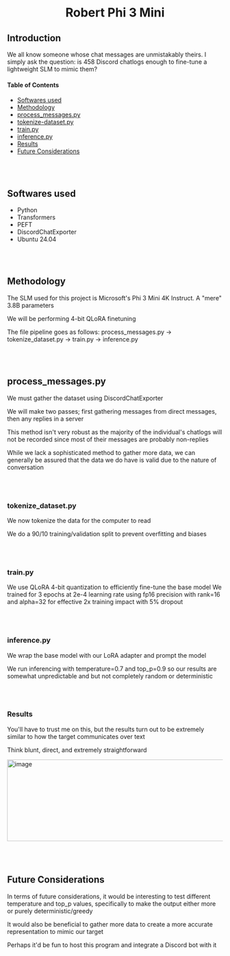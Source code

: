 <h1 align="center">
    Robert Phi 3 Mini
</h1>

## Introduction

We all know someone whose chat messages are unmistakably theirs.
I simply ask the question: is 458 Discord chatlogs enough to fine-tune a lightweight SLM to mimic them?


#### Table of Contents
- [Softwares used](#softwares)
- [Methodology](#methodology)
- [process_messages.py](#process-messages)
- [tokenize-dataset.py](#tokenize-dataset)
- [train.py](#train)
- [inference.py](#inference)
- [Results](#results)
- [Future Considerations](#future)

<br></br>


## Softwares used <a name="softwares"></a>

- Python
- Transformers
- PEFT
- DiscordChatExporter
- Ubuntu 24.04

<br></br>


## Methodology <a name="methodology"></a>
The SLM used for this project is Microsoft's Phi 3 Mini 4K Instruct. A "mere" 3.8B parameters

We will be performing 4-bit QLoRA finetuning

The file pipeline goes as follows: process_messages.py -> tokenize_dataset.py -> train.py -> inference.py

<br></br>


## process_messages.py <a name="process-messages"></a>
We must gather the dataset using DiscordChatExporter

We will make two passes; first gathering messages from direct messages, then any replies in a server

This method isn't very robust as the majority of the individual's chatlogs will not be recorded since most of their messages are probably non-replies

While we lack a sophisticated method to gather more data, we can generally be assured that the data we do have is valid due to the nature of conversation

<br></br>


### tokenize_dataset.py <a name="tokenize-dataset"></a>
We now tokenize the data for the computer to read

We do a 90/10 training/validation split to prevent overfitting and biases

<br></br>


### train.py <a name="train"></a>
We use QLoRA 4-bit quantization to efficiently fine-tune the base model
We trained for 3 epochs at 2e-4 learning rate using fp16 precision with rank=16 and alpha=32 for effective 2x training impact with 5% dropout

<br></br>


### inference.py <a name="inference"></a>
We wrap the base model with our LoRA adapter and prompt the model

We run inferencing with temperature=0.7 and top_p=0.9 so our results are somewhat unpredictable and but not completely random or deterministic

<br></br>


### Results <a name="results"></a>
You'll have to trust me on this, but the results turn out to be extremely similar to how the target communicates over text

Think blunt, direct, and extremely straightforward

<img width="1464" height="190" alt="image" src="https://github.com/user-attachments/assets/7a3baf59-8615-4cee-8b2f-3d460d328acf" />

<br></br>


## Future Considerations <a name="future"></a>
In terms of future considerations, it would be interesting to test different temperature and top_p values, specifically to make the output either more or purely deterministic/greedy

It would also be beneficial to gather more data to create a more accurate representation to mimic our target

Perhaps it'd be fun to host this program and integrate a Discord bot with it
